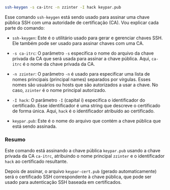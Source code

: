 ```sh
ssh-keygen -s ca-itrc -n zzinter -I hack keypar.pub
```

Esse comando `ssh-keygen` está sendo usado para assinar uma chave pública SSH com uma autoridade de certificação (CA). Vou explicar cada parte do comando:

- `ssh-keygen`: Este é o utilitário usado para gerar e gerenciar chaves SSH. Ele também pode ser usado para assinar chaves com uma CA.
    
- `-s ca-itrc`: O parâmetro `-s` especifica o nome do arquivo da chave privada da CA que será usada para assinar a chave pública. Aqui, `ca-itrc` é o nome da chave privada da CA.
    
- `-n zzinter`: O parâmetro `-n` é usado para especificar uma lista de nomes principais (principal names) separados por vírgulas. Esses nomes são usuários ou hosts que são autorizados a usar a chave. No caso, `zzinter` é o nome principal autorizado.
    
- `-I hack`: O parâmetro `-I` (capital i) especifica o identificador do certificado. Esse identificador é uma string que descreve o certificado de forma única. Aqui, `hack` é o identificador atribuído ao certificado.
    
- `keypar.pub`: Este é o nome do arquivo que contém a chave pública que está sendo assinada.
    

### Resumo

Este comando está assinando a chave pública `keypar.pub` usando a chave privada da CA `ca-itrc`, atribuindo o nome principal `zzinter` e o identificador `hack` ao certificado resultante.

Depois de assinar, o arquivo `keypar-cert.pub` (gerado automaticamente) será o certificado SSH correspondente à chave pública, que pode ser usado para autenticação SSH baseada em certificados.